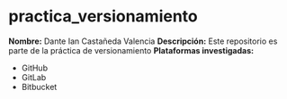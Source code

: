 # practica_versionamiento
**Nombre:** Dante Ian Castañeda Valencia
**Descripción:** Este repositorio es parte de la práctica de versionamiento
**Plataformas investigadas:**
- GitHub
- GitLab
- Bitbucket
